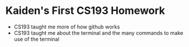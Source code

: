 # Kaiden's First CS193 Homework

- CS193 taught me more of how github works
- CS193 taught me about the terminal and the many commands to make use of the terminal
